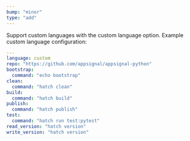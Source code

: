 ```yaml
---
bump: "minor"
type: "add"
---
```


Support custom languages with the custom language option. Example custom language configuration:

```yaml
---
language: custom
repo: "https://github.com/appsignal/appsignal-python"
bootstrap:
  command: "echo bootstrap"
clean:
  command: "hatch clean"
build:
  command: "hatch build"
publish:
  command: "hatch publish"
test:
  command: "hatch run test:pytest"
read_version: "hatch version"
write_version: "hatch version"
```
